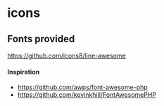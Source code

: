 # icons

## Fonts provided
https://github.com/icons8/line-awesome

#### Inspiration
* https://github.com/awps/font-awesome-php
* https://github.com/kevinkhill/FontAwesomePHP